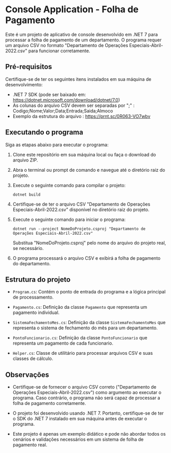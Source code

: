 # Console Application - Folha de Pagamento

Este é um projeto de aplicativo de console desenvolvido em .NET 7 para processar a folha de pagamento de um departamento. O programa requer um arquivo CSV no formato "Departamento de Operações Especiais-Abril-2022.csv" para funcionar corretamente.

## Pré-requisitos

Certifique-se de ter os seguintes itens instalados em sua máquina de desenvolvimento:

- .NET 7 SDK (pode ser baixado em: https://dotnet.microsoft.com/download/dotnet/7.0)
- As colunas do arquivo CSV devem ser separadas por ";" : Codigo;Nome;Valor;Data;Entrada;Saida;Almoco
- Exemplo da estrutura do arquivo : https://prnt.sc/0R063-VO7wbv

## Executando o programa

Siga as etapas abaixo para executar o programa:

1. Clone este repositório em sua máquina local ou faça o download do arquivo ZIP.

2. Abra o terminal ou prompt de comando e navegue até o diretório raiz do projeto.

3. Execute o seguinte comando para compilar o projeto:

   ```shell
   dotnet build
   ```

4. Certifique-se de ter o arquivo CSV "Departamento de Operações Especiais-Abril-2022.csv" disponível no diretório raiz do projeto.

5. Execute o seguinte comando para iniciar o programa:

   ```shell
   dotnet run --project NomeDoProjeto.csproj "Departamento de Operações Especiais-Abril-2022.csv"
   ```

   Substitua "NomeDoProjeto.csproj" pelo nome do arquivo do projeto real, se necessário.

6. O programa processará o arquivo CSV e exibirá a folha de pagamento do departamento.

## Estrutura do projeto

- `Program.cs`: Contém o ponto de entrada do programa e a lógica principal de processamento.

- `Pagamento.cs`: Definição da classe `Pagamento` que representa um pagamento individual.

- `SistemaFechamentoMes.cs`: Definição da classe `SistemaFechamentoMes` que representa o sistema de fechamento do mês para um departamento.

- `PontoFuncionario.cs`: Definição da classe `PontoFuncionario` que representa um pagamento de cada funcionario.

- `Helper.cs`: Classe de utilitário para processar arquivos CSV e suas classes de cálculo.

## Observações

- Certifique-se de fornecer o arquivo CSV correto ("Departamento de Operações Especiais-Abril-2022.csv") como argumento ao executar o programa. Caso contrário, o programa não será capaz de processar a folha de pagamento corretamente.

- O projeto foi desenvolvido usando .NET 7. Portanto, certifique-se de ter o SDK do .NET 7 instalado em sua máquina antes de executar o programa.

- Este projeto é apenas um exemplo didático e pode não abordar todos os cenários e validações necessários em um sistema de folha de pagamento real.
